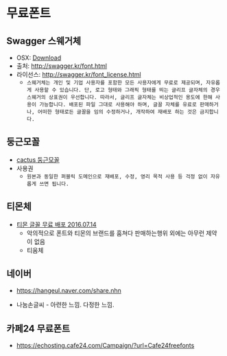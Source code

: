 # 무료폰트

## Swagger 스웨거체
* OSX: [Download](swagger/SDSwagger.otf)
* 출처: http://swagger.kr/font.html
* 라이선스: http://swagger.kr/font_license.html
  * `스웨거체는 개인 및 기업 사용자를 포함한 모든 사용자에게 무료로 제공되며, 자유롭게 사용할 수 있습니다. 단, 로고 형태와 그래픽 형태를 띄는 글리프 글자체의 경우 스웨거의 상표권이 우선합니다. 따라서, 글리프 글자체는 비상업적인 용도에 한해 사용이 가능합니다. 배포된 파일 그대로 사용해야 하며, 글꼴 자체를 유료로 판매하거나, 어떠한 형태로든 글꼴을 임의 수정하거나, 개작하여 재배포 하는 것은 금지합니다.`

## 둥근모꼴
* [cactus 둥근모꼴](https://cactus.tistory.com/193)
* 사용권
  * `원본과 동일한 퍼블릭 도메인으로 재배포, 수정, 영리 목적 사용 등 걱정 없이 자유롭게 쓰면 됩니다.`
  
## 티몬체
* [티몬 글꼴 무료 배포 2016.07.14](https://brunch.co.kr/@creative/32)
  * 악의적으로 폰트와 티몬의 브랜드를 훔쳐다 판매하는행위 외에는 아무런 제약이 없음
  * 티움체
  
## 네이버
* https://hangeul.naver.com/share.nhn

* 나눔손글씨 - 아련한 느낌. 다정한 느낌.

## 카페24 무료폰트
* https://echosting.cafe24.com/Campaign/?url=Cafe24freefonts